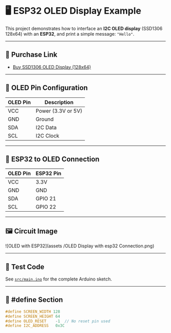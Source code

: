# 🖥️ ESP32 OLED Display Example

This project demonstrates how to interface an **I2C OLED display** (SSD1306 128x64) with an **ESP32**, and print a simple message: `"Hello"`.

---

## 🛒 Purchase Link

- [Buy SSD1306 OLED Display (128x64)](https://www.amazon.com/s?k=ssd1306+oled+display)

---

## 📌 OLED Pin Configuration

| OLED Pin | Description      |
|----------|------------------|
| VCC      | Power (3.3V or 5V) |
| GND      | Ground           |
| SDA      | I2C Data         |
| SCL      | I2C Clock        |

---

## 🔌 ESP32 to OLED Connection

| OLED Pin | ESP32 Pin |
|----------|-----------|
| VCC      | 3.3V      |
| GND      | GND       |
| SDA      | GPIO 21   |
| SCL      | GPIO 22   |

---

## 🖼️ Circuit Image

![OLED with ESP32](assets
/OLED Display with esp32 Connection.png)

---

## 🧪 Test Code

See [`src/main.ino`](src/main.ino) for the complete Arduino sketch.

---

## 🔧 #define Section

```cpp
#define SCREEN_WIDTH 128
#define SCREEN_HEIGHT 64
#define OLED_RESET    -1  // No reset pin used
#define I2C_ADDRESS   0x3C

